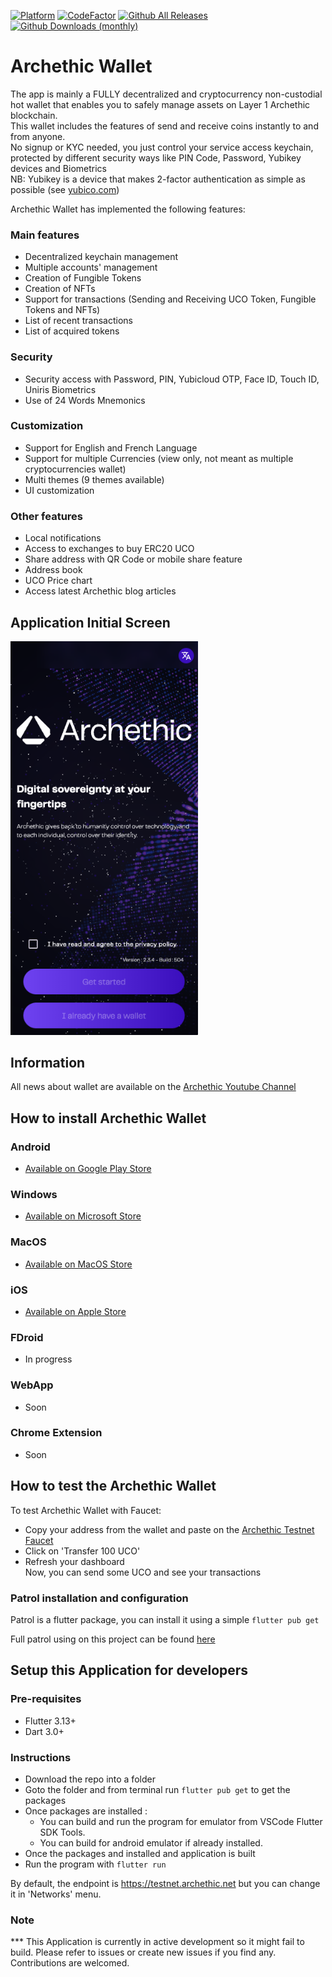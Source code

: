 [![Platform](https://img.shields.io/badge/Platform-Flutter-02569B?logo=flutter)](https://flutter.dev) [![CodeFactor](https://www.codefactor.io/repository/github/archethic-foundation/archethic-wallet/badge)](https://www.codefactor.io/repository/github/archethic-foundation/archethic-wallet)
[![Github All Releases](https://img.shields.io/github/downloads/archethic-foundation/archethic-wallet/total.svg)](https://github.com/archethic-foundation/archethic-wallet/releases)
[![Github Downloads (monthly)](https://img.shields.io/github/downloads/archethic-foundation/archethic-wallet/latest/total.svg)](https://github.com/archethic-foundation/archethic-wallet/releases)

# Archethic Wallet

The app is mainly a FULLY decentralized and cryptocurrency non-custodial hot wallet that enables you to safely manage assets on Layer 1 Archethic blockchain.</br>
This wallet includes the features of send and receive coins instantly to and from anyone.</br>
No signup or KYC needed, you just control your service access keychain, protected by different security ways like PIN Code, Password, Yubikey devices and Biometrics</br>
NB: Yubikey is a device that makes 2-factor authentication as simple as possible (see [yubico.com](https://www.yubico.com))</br>

Archethic Wallet has implemented the following features:

### Main features
- Decentralized keychain management
- Multiple accounts' management
- Creation of Fungible Tokens
- Creation of NFTs
- Support for transactions (Sending and Receiving UCO Token, Fungible Tokens and NFTs)
- List of recent transactions
- List of acquired tokens

### Security
- Security access with Password, PIN, Yubicloud OTP, Face ID, Touch ID, Uniris Biometrics
- Use of 24 Words Mnemonics

### Customization
- Support for English and French Language
- Support for multiple Currencies (view only, not meant as multiple cryptocurrencies wallet)
- Multi themes (9 themes available)
- UI customization

### Other features
- Local notifications
- Access to exchanges to buy ERC20 UCO
- Share address with QR Code or mobile share feature
- Address book
- UCO Price chart
- Access latest Archethic blog articles

## Application Initial Screen
<img src="fastlane/metadata/android/en-US/images/phoneScreenshots/1.png?v=20221202" width="300"/>

## Information
All news about wallet are available on the [Archethic Youtube Channel](https://www.youtube.com/playlist?list=PL6GQEJjcIwHChTok4CJyw3lsmlvoJLnZK)

## How to install Archethic Wallet

### Android
- [Available on Google Play Store](https://play.google.com/store/apps/details?id=net.archethic.archethic_wallet)

### Windows
- [Available on Microsoft Store](https://apps.microsoft.com/store/detail/archethic-wallet/9N33TTVRJZXF)

### MacOS
- [Available on MacOS Store](https://apps.apple.com/app/archethic-wallet/id6443334906)

### iOS
- [Available on Apple Store](https://apps.apple.com/app/apple-store/id6443334906)

### FDroid
- In progress

### WebApp
- Soon

### Chrome Extension
- Soon

## How to test the Archethic Wallet

To test Archethic Wallet with Faucet:

- Copy your address from the wallet and paste on the [Archethic Testnet Faucet](https://testnet.archethic.net/faucet) 
- Click on 'Transfer 100 UCO'
- Refresh your dashboard</br>
Now, you can send some UCO and see your transactions

### Patrol installation and configuration

Patrol is a flutter package, you can install it using a simple `flutter pub get`

Full patrol using on this project can be found [here](integration_test/README.md)

## Setup this Application for developers

### Pre-requisites

- Flutter 3.13+
- Dart 3.0+

### Instructions

- Download the repo into a folder
- Goto the folder and from terminal run `flutter pub get` to get the packages
- Once packages are installed :
    - You can build and run the program for emulator from VSCode Flutter SDK Tools.
    - You can build for android emulator if already installed.
- Once the packages and installed and application is built
- Run the program with `flutter run`

By default, the endpoint is https://testnet.archethic.net but you can change it in 'Networks' menu.

### Note

*** This Application is currently in active development so it might fail to build. Please refer to issues or create new issues if you find any. Contributions are welcomed.
